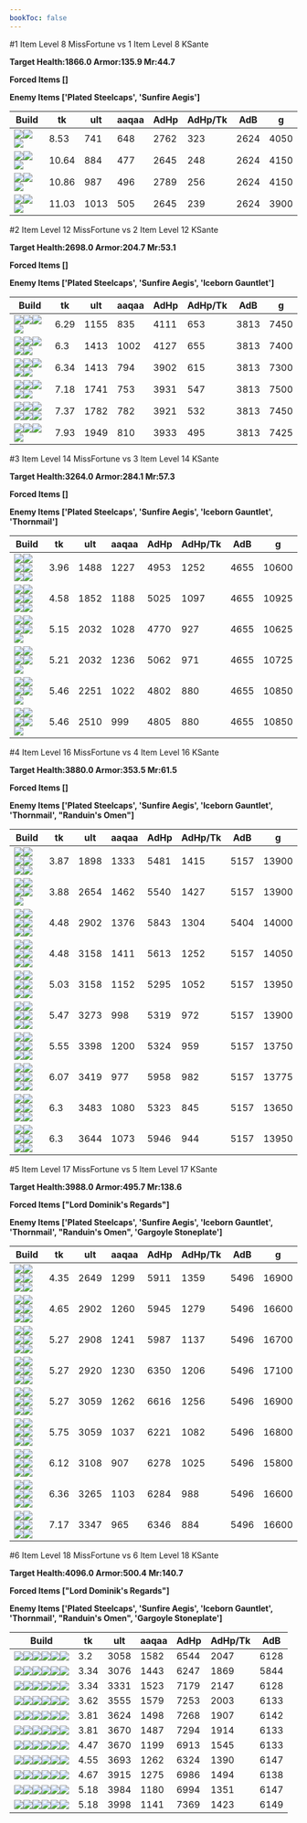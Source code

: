 ```yaml
---
bookToc: false
---
```


#1 Item Level 8 MissFortune vs 1 Item Level 8 KSante

**Target Health:1866.0 Armor:135.9 Mr:44.7**


**Forced Items []**


**Enemy Items ['Plated Steelcaps', 'Sunfire Aegis']**




Build | tk | ult | aaqaa | AdHp | AdHp/Tk | AdB | g
-|-|-|-|-|-|-|-
![](/item/3153.png)![](/item/1001.png)![](/item/1055.png)|8.53|741|648|2762|323|2624|4050
![](/item/6675.png)![](/item/1001.png)![](/item/1055.png)|10.64|884|477|2645|248|2624|4150
![](/item/3074.png)![](/item/1001.png)![](/item/1055.png)|10.86|987|496|2789|256|2624|4150
![](/item/3142.png)![](/item/1055.png)![](/item/1036.png)|11.03|1013|505|2645|239|2624|3900




























































#2 Item Level 12 MissFortune vs 2 Item Level 12 KSante

**Target Health:2698.0 Armor:204.7 Mr:53.1**


**Forced Items []**


**Enemy Items ['Plated Steelcaps', 'Sunfire Aegis', 'Iceborn Gauntlet']**




Build | tk | ult | aaqaa | AdHp | AdHp/Tk | AdB | g
-|-|-|-|-|-|-|-
![](/item/3153.png)![](/item/6675.png)![](/item/1001.png)![](/item/1055.png)|6.29|1155|835|4111|653|3813|7450
![](/item/3153.png)![](/item/3036.png)![](/item/1001.png)![](/item/1055.png)![](/item/1036.png)|6.3|1413|1002|4127|655|3813|7400
![](/item/3036.png)![](/item/3091.png)![](/item/1001.png)![](/item/1055.png)![](/item/1036.png)|6.34|1413|794|3902|615|3813|7300
![](/item/6675.png)![](/item/3036.png)![](/item/1001.png)![](/item/1055.png)![](/item/1036.png)|7.18|1741|753|3931|547|3813|7500
![](/item/3036.png)![](/item/6676.png)![](/item/1001.png)![](/item/1055.png)![](/item/1036.png)![](/item/1036.png)|7.37|1782|782|3921|532|3813|7450
![](/item/3142.png)![](/item/3036.png)![](/item/1055.png)![](/item/1037.png)|7.93|1949|810|3933|495|3813|7425




























































#3 Item Level 14 MissFortune vs 3 Item Level 14 KSante

**Target Health:3264.0 Armor:284.1 Mr:57.3**


**Forced Items []**


**Enemy Items ['Plated Steelcaps', 'Sunfire Aegis', 'Iceborn Gauntlet', 'Thornmail']**




Build | tk | ult | aaqaa | AdHp | AdHp/Tk | AdB | g
-|-|-|-|-|-|-|-
![](/item/3153.png)![](/item/3036.png)![](/item/3091.png)![](/item/1001.png)![](/item/1055.png)![](/item/1036.png)|3.96|1488|1227|4953|1252|4655|10600
![](/item/3153.png)![](/item/3036.png)![](/item/6676.png)![](/item/1001.png)![](/item/1055.png)![](/item/1037.png)|4.58|1852|1188|5025|1097|4655|10925
![](/item/3036.png)![](/item/3091.png)![](/item/3142.png)![](/item/1055.png)![](/item/1037.png)|5.15|2032|1028|4770|927|4655|10625
![](/item/3153.png)![](/item/3036.png)![](/item/3142.png)![](/item/1055.png)![](/item/1037.png)|5.21|2032|1236|5062|971|4655|10725
![](/item/3142.png)![](/item/3036.png)![](/item/3087.png)![](/item/1055.png)![](/item/1038.png)|5.46|2251|1022|4802|880|4655|10850
![](/item/3036.png)![](/item/6676.png)![](/item/3142.png)![](/item/1055.png)![](/item/1038.png)|5.46|2510|999|4805|880|4655|10850




























































#4 Item Level 16 MissFortune vs 4 Item Level 16 KSante

**Target Health:3880.0 Armor:353.5 Mr:61.5**


**Forced Items []**


**Enemy Items ['Plated Steelcaps', 'Sunfire Aegis', 'Iceborn Gauntlet', 'Thornmail', "Randuin's Omen"]**




Build | tk | ult | aaqaa | AdHp | AdHp/Tk | AdB | g
-|-|-|-|-|-|-|-
![](/item/3153.png)![](/item/3036.png)![](/item/3091.png)![](/item/3085.png)![](/item/1001.png)![](/item/1038.png)|3.87|1898|1333|5481|1415|5157|13900
![](/item/3153.png)![](/item/3036.png)![](/item/3091.png)![](/item/3142.png)![](/item/1038.png)|3.88|2654|1462|5540|1427|5157|13900
![](/item/3153.png)![](/item/3036.png)![](/item/6676.png)![](/item/6692.png)![](/item/1001.png)![](/item/1038.png)|4.48|2902|1376|5843|1304|5404|14000
![](/item/3153.png)![](/item/3036.png)![](/item/6676.png)![](/item/3142.png)![](/item/1038.png)![](/item/1036.png)|4.48|3158|1411|5613|1252|5157|14050
![](/item/3036.png)![](/item/3091.png)![](/item/3142.png)![](/item/6676.png)![](/item/1038.png)![](/item/1036.png)|5.03|3158|1152|5295|1052|5157|13950
![](/item/6675.png)![](/item/3036.png)![](/item/3004.png)![](/item/6676.png)![](/item/1001.png)![](/item/1038.png)|5.47|3273|998|5319|972|5157|13900
![](/item/3036.png)![](/item/6676.png)![](/item/3142.png)![](/item/3095.png)![](/item/1038.png)![](/item/1036.png)|5.55|3398|1200|5324|959|5157|13750
![](/item/6675.png)![](/item/3036.png)![](/item/3072.png)![](/item/6676.png)![](/item/1001.png)![](/item/1037.png)|6.07|3419|977|5958|982|5157|13775
![](/item/3036.png)![](/item/6676.png)![](/item/3142.png)![](/item/3004.png)![](/item/1038.png)![](/item/1036.png)|6.3|3483|1080|5323|845|5157|13650
![](/item/3036.png)![](/item/6676.png)![](/item/3142.png)![](/item/3072.png)![](/item/1038.png)![](/item/1036.png)|6.3|3644|1073|5946|944|5157|13950




























































#5 Item Level 17 MissFortune vs 5 Item Level 17 KSante

**Target Health:3988.0 Armor:495.7 Mr:138.6**


**Forced Items ["Lord Dominik's Regards"]**


**Enemy Items ['Plated Steelcaps', 'Sunfire Aegis', 'Iceborn Gauntlet', 'Thornmail', "Randuin's Omen", 'Gargoyle Stoneplate']**




Build | tk | ult | aaqaa | AdHp | AdHp/Tk | AdB | g
-|-|-|-|-|-|-|-
![](/item/3153.png)![](/item/3036.png)![](/item/3091.png)![](/item/3142.png)![](/item/6676.png)![](/item/1038.png)|4.35|2649|1299|5911|1359|5496|16900
![](/item/3153.png)![](/item/3036.png)![](/item/6676.png)![](/item/3142.png)![](/item/3004.png)![](/item/1038.png)|4.65|2902|1260|5945|1279|5496|16600
![](/item/3153.png)![](/item/3036.png)![](/item/6676.png)![](/item/3142.png)![](/item/6696.png)![](/item/1038.png)|5.27|2908|1241|5987|1137|5496|16700
![](/item/3153.png)![](/item/3036.png)![](/item/6676.png)![](/item/3142.png)![](/item/3074.png)![](/item/1038.png)|5.27|2920|1230|6350|1206|5496|17100
![](/item/3153.png)![](/item/3036.png)![](/item/6676.png)![](/item/3142.png)![](/item/3072.png)![](/item/1038.png)|5.27|3059|1262|6616|1256|5496|16900
![](/item/3036.png)![](/item/3091.png)![](/item/3142.png)![](/item/6676.png)![](/item/3072.png)![](/item/1038.png)|5.75|3059|1037|6221|1082|5496|16800
![](/item/6675.png)![](/item/3036.png)![](/item/3004.png)![](/item/6676.png)![](/item/3072.png)![](/item/1001.png)|6.12|3108|907|6278|1025|5496|15800
![](/item/3036.png)![](/item/6676.png)![](/item/3142.png)![](/item/3095.png)![](/item/3072.png)![](/item/1038.png)|6.36|3265|1103|6284|988|5496|16600
![](/item/3036.png)![](/item/6676.png)![](/item/3142.png)![](/item/3072.png)![](/item/6696.png)![](/item/1038.png)|7.17|3347|965|6346|884|5496|16600




























































#6 Item Level 18 MissFortune vs 6 Item Level 18 KSante

**Target Health:4096.0 Armor:500.4 Mr:140.7**


**Forced Items ["Lord Dominik's Regards"]**


**Enemy Items ['Plated Steelcaps', 'Sunfire Aegis', 'Iceborn Gauntlet', 'Thornmail', "Randuin's Omen", 'Gargoyle Stoneplate']**




Build | tk | ult | aaqaa | AdHp | AdHp/Tk | AdB
-|-|-|-|-|-|-
![](/item/3153.png)![](/item/3036.png)![](/item/6676.png)![](/item/6692.png)![](/item/3091.png)![](/item/3095.png)|3.2|3058|1582|6544|2047|6128
![](/item/3153.png)![](/item/3036.png)![](/item/3091.png)![](/item/3142.png)![](/item/6676.png)![](/item/3004.png)|3.34|3076|1443|6247|1869|5844
![](/item/3153.png)![](/item/3036.png)![](/item/6676.png)![](/item/6692.png)![](/item/3072.png)![](/item/3091.png)|3.34|3331|1523|7179|2147|6128
![](/item/3153.png)![](/item/3036.png)![](/item/6676.png)![](/item/6692.png)![](/item/3072.png)![](/item/3095.png)|3.62|3555|1579|7253|2003|6133
![](/item/3153.png)![](/item/3036.png)![](/item/6676.png)![](/item/6692.png)![](/item/3004.png)![](/item/3072.png)|3.81|3624|1498|7268|1907|6142
![](/item/3153.png)![](/item/3036.png)![](/item/6676.png)![](/item/6692.png)![](/item/3072.png)![](/item/6696.png)|3.81|3670|1487|7294|1914|6133
![](/item/3036.png)![](/item/3091.png)![](/item/3072.png)![](/item/6676.png)![](/item/6696.png)![](/item/6692.png)|4.47|3670|1199|6913|1545|6133
![](/item/3036.png)![](/item/6676.png)![](/item/3004.png)![](/item/3095.png)![](/item/6696.png)![](/item/6692.png)|4.55|3693|1262|6324|1390|6147
![](/item/3036.png)![](/item/6676.png)![](/item/3072.png)![](/item/3095.png)![](/item/6696.png)![](/item/6692.png)|4.67|3915|1275|6986|1494|6138
![](/item/3036.png)![](/item/6676.png)![](/item/3004.png)![](/item/3072.png)![](/item/6696.png)![](/item/6692.png)|5.18|3984|1180|6994|1351|6147
![](/item/3036.png)![](/item/6676.png)![](/item/3072.png)![](/item/3074.png)![](/item/6696.png)![](/item/6692.png)|5.18|3998|1141|7369|1423|6149




























































